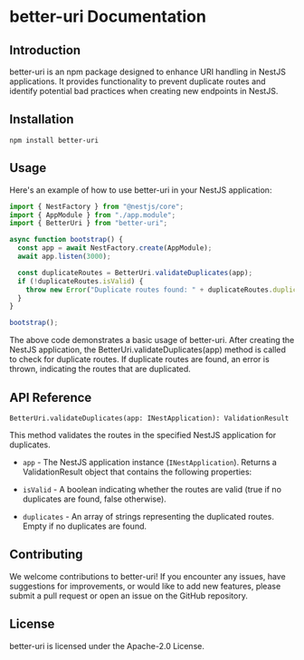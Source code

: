 # better-uri Documentation

## Introduction

better-uri is an npm package designed to enhance URI handling in NestJS applications. It provides functionality to prevent duplicate routes and identify potential bad practices when creating new endpoints in NestJS.

## Installation

```shell
npm install better-uri
```

## Usage

Here's an example of how to use better-uri in your NestJS application:

```typescript
import { NestFactory } from "@nestjs/core";
import { AppModule } from "./app.module";
import { BetterUri } from "better-uri";

async function bootstrap() {
  const app = await NestFactory.create(AppModule);
  await app.listen(3000);

  const duplicateRoutes = BetterUri.validateDuplicates(app);
  if (!duplicateRoutes.isValid) {
    throw new Error("Duplicate routes found: " + duplicateRoutes.duplicates);
  }
}

bootstrap();
```

The above code demonstrates a basic usage of better-uri. After creating the NestJS application, the BetterUri.validateDuplicates(app) method is called to check for duplicate routes. If duplicate routes are found, an error is thrown, indicating the routes that are duplicated.

## API Reference

`BetterUri.validateDuplicates(app: INestApplication): ValidationResult`

This method validates the routes in the specified NestJS application for duplicates.

- `app` - The NestJS application instance (`INestApplication`).
  Returns a ValidationResult object that contains the following properties:

- `isValid` - A boolean indicating whether the routes are valid (true if no duplicates are found, false otherwise).

- `duplicates` - An array of strings representing the duplicated routes. Empty if no duplicates are found.

## Contributing

We welcome contributions to better-uri! If you encounter any issues, have suggestions for improvements, or would like to add new features, please submit a pull request or open an issue on the GitHub repository.

## License

better-uri is licensed under the Apache-2.0 License.
